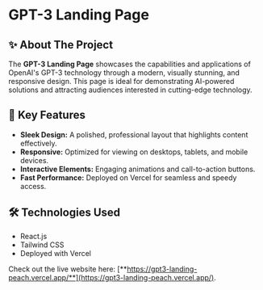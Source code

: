 # GPT-3 Landing Page

## ✨ About The Project

The **GPT-3 Landing Page** showcases the capabilities and applications of OpenAI's GPT-3 technology through a modern, visually stunning, and responsive design. This page is ideal for demonstrating AI-powered solutions and attracting audiences interested in cutting-edge technology.


## 🌟 Key Features

- **Sleek Design:** A polished, professional layout that highlights content effectively.
- **Responsive:** Optimized for viewing on desktops, tablets, and mobile devices.
- **Interactive Elements:** Engaging animations and call-to-action buttons.
- **Fast Performance:** Deployed on Vercel for seamless and speedy access.

## 🛠️ Technologies Used

- React.js
- Tailwind CSS
- Deployed with Vercel

Check out the live website here: [**https://gpt3-landing-peach.vercel.app/**](https://gpt3-landing-peach.vercel.app/).

